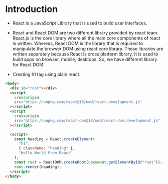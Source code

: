 # Introduction

- React is a JavaScript Library that is used to build user interfaces.

- React and React DOM are two different library provided by react team. React.js is the core library where all the main core components of react is written. Whereas, React DOM is the library that is required to manipulate the browser DOM using react core library. These libraries are written separately because React is cross platform library. It is used to build apps on browser, mobile, desktops. So, we have different library for React DOM.

- Creating h1 tag using plain react.

```html
<body>
  <div id="root"></div>
  <script
    crossorigin
    src="https://unpkg.com/react@18/umd/react.development.js"
  ></script>
  <script
    crossorigin
    src="https://unpkg.com/react-dom@18/umd/react-dom.development.js"
  ></script>

  <script>
    const heading = React.createElement(
      "h1",
      { className: "heading" },
      "Hello World From React"
    );
    const root = ReactDOM.createRoot(document.getElementById("root"));
    root.render(heading);
  </script>
</body>
```
